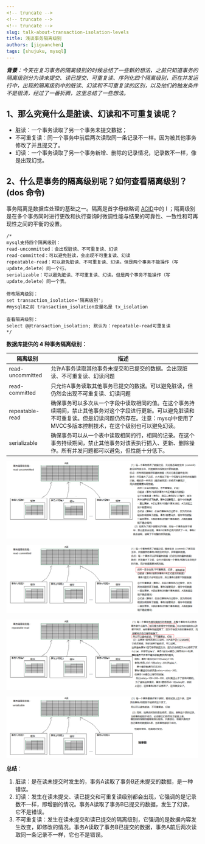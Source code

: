 ```yaml
---
<!-- truncate -->
<!-- truncate -->
<!-- truncate -->
slug: talk-about-transaction-isolation-levels
title: 浅谈事务隔离级别
authors: [jiguanchen]
tags: [shujuku, mysql]
---
```


***背景**：今天在复习事务的隔离级别的时候总结了一些新的想法，之前只知道事务的隔离级别分为读未提交、读已提交、可重复读、序列化四个隔离级别，而在并发运行中，出现的隔离级别中的脏读、幻读和不可重复读的区别，以及他们的触发条件不是很清，经过了一番折腾，这里总结了一些想法。*<!--more-->

[mysql8.0官方文档]:https://dev.mysql.com/doc/refman/8.0/en/innodb-transaction-isolation-levels.html

## 1、那么究竟什么是脏读、幻读和不可重复读呢？

- 脏读：一个事务读取了另一个事务未提交数据；
- 不可重复读：同一个事务中前后两次读取同一条记录不一样。因为被其他事务修改了并且提交了。
- 幻读：一个事务读取了另一个事务新增、删除的记录情况，记录数不一样，像是出现幻觉。

##  2、什么是事务的隔离级别呢？如何查看隔离级别？(dos 命令)

事务隔离是数据库处理的基础之一。隔离是首字母缩略词 [ACID](https://dev.mysql.com/doc/refman/8.0/en/glossary.html#glos_acid)中的 I ；隔离级别是在多个事务同时进行更改和执行查询时微调性能与结果的可靠性、一致性和可再现性之间的平衡的设置。

```mysql
/*
mysql支持四个隔离级别：
read-uncommitted：会出现脏读、不可重复读、幻读
read-committed：可以避免脏读，会出现不可重复读、幻读
repeatable-read：可以避免脏读、不可重复读、幻读。但是两个事务不能操作（写update,delete）同一个行。
serializable：可以避免脏读、不可重复读、幻读。但是两个事务不能操作（写update,delete）同一个表。

修改隔离级别：
set transaction_isolation='隔离级别';  
#mysql8之前 transaction_isolation变量名是 tx_isolation

查看隔离级别：
select @@transaction_isolation; 默认为：repeatable-read可重复读
*/
```

**数据库提供的 4 种事务隔离级别：**

| 隔离级别         | 描述                                                         |
| ---------------- | ------------------------------------------------------------ |
| read-uncommitted | 允许A事务读取其他事务未提交和已提交的数据。会出现脏读、不可重复读、幻读问题 |
| read-committed   | 只允许A事务读取其他事务已提交的数据。可以避免脏读，但仍然会出现不可重复读、幻读问题 |
| repeatable-read  | 确保事务可以多次从一个字段中读取相同的值。在这个事务持续期间，禁止其他事务对这个字段进行更新。可以避免脏读和不可重复读。但是幻读问题仍然存在。注意：mysql中使用了MVCC多版本控制技术，在这个级别也可以避免幻读。 |
| serializable     | 确保事务可以从一个表中读取相同的行，相同的记录。在这个事务持续期间，禁止其他事务对该表执行插入、更新、删除操作。所有并发问题都可以避免，但性能十分低下。 |

![image-20211202002655521](img/image-20211202002655521.png)

![image-20211202002704464](img/image-20211202002704464.png)

![image-20211202002714841](img/image-20211202002714841.png)

![image-20211202002723256](img/image-20211202002723256.png)

**总结**：

1.  脏读：是在读未提交时发生的，事务A读取了事务B还未提交的数据，是一种错误。
2.  幻读：发生在读未提交、读已提交和可重复读级别都会出现，它强调的是记录数不一样，即增删的情况。事务A读取了事务B已提交的数据，发生了幻读，它不是错误。
3.  不可重复读：发生在读未提交和读已提交的隔离级别，它强调的是数据内容发生改变，即修改的情况。事务A读取了事务B已提交的数据，事务A前后两次读取同一条记录不一样，它也不是错误。

